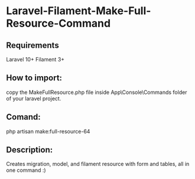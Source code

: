# Laravel-Filament-Make-Full-Resource-Command

## Requirements
Laravel 10+
Filament 3+

## How to import:
copy the MakeFullResource.php file inside App\Console\Commands folder of your laravel project.

## Comand:
php artisan make:full-resource-64

## Description:
Creates migration, model, and filament resource with form and tables, all in one command :)